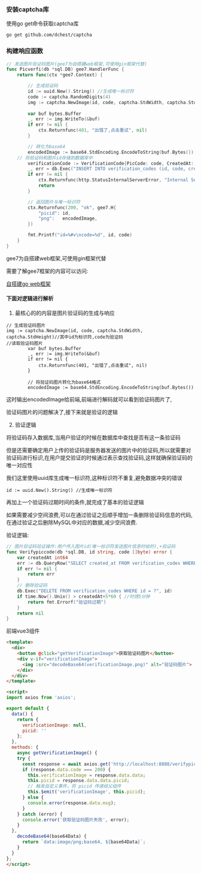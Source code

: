 ### 安装captcha库

使用go get命令获取captcha库

```
go get github.com/dchest/captcha
```

### 构建响应函数

```go
// 发送图片验证码图片(gee7为自搭建web框架,可使用gin框架代替)
func Picverfi(db *sql.DB) gee7.HandlerFunc {
	return func(ctx *gee7.Context) {

		// 生成验证码
		id := uuid.New().String() //生成唯一标识符
		code := captcha.RandomDigits(4)
		img := captcha.NewImage(id, code, captcha.StdWidth, captcha.StdHeight)
	
		var buf bytes.Buffer
		_, err := img.WriteTo(&buf)
		if err != nil {
			ctx.Returnfunc(401, "出错了,点击重试", nil)
		}

		// 转化为base64
		encodedImage := base64.StdEncoding.EncodeToString(buf.Bytes())
    // 将验证码和图片id存储到数据库中
		verificationCode := VerificationCode{PicCode: code, CreatedAt: time.Now().Unix()}
		_, err = db.Exec("INSERT INTO verification_codes (id, code, created_at) VALUES (?, ?, ?)", id, verificationCode.PicCode, verificationCode.CreatedAt)
		if err != nil {
			ctx.Returnfunc(http.StatusInternalServerError, "Internal Server Error:"+err.Error(), nil)
			return
		}

		// 返回图片与唯一标识符
		ctx.Returnfunc(200, "ok", gee7.H{
			"picid": id,
			"png":   encodedImage,
		})

		fmt.Printf("id=%#v\ncode=%d", id, code)
	}
}

```
gee7为自搭建web框架,可使用gin框架代替

需要了解gee7框架的内容可以访问:

[自搭建go web框架](http://t.csdn.cn/BGB50)

#### 下面对逻辑进行解析

1. 最核心的的内容是图片验证码的生成与响应

```
// 生成验证码图片
img := captcha.NewImage(id, code, captcha.StdWidth, captcha.StdHeight)//其中id为标识符,code为验证码
//读取验证码图片
		var buf bytes.Buffer
		_, err := img.WriteTo(&buf)
		if err != nil {
			ctx.Returnfunc(401, "出错了,点击重试", nil)
		}

		// 将验证码图片转化为base64格式
		encodedImage := base64.StdEncoding.EncodeToString(buf.Bytes())
```
这时输出encodedImage给前端,前端进行解码就可以看到验证码图片了,

验证码图片的问题解决了,接下来就是验证的逻辑

2. 验证逻辑

将验证码存入数据库,当用户验证的时候在数据库中查找是否有这一条验证码

但是还需要确定用户上传的验证码是服务器发送的图片中的验证码,所以就需要对验证码进行标识,在用户提交验证的时候通过表示查找验证码,这样就确保验证码的唯一对应性

我们这里使用uuid库生成唯一标识符,这种标识符不重复,避免数据冲突的错误
```
id := uuid.New().String() //生成唯一标识符
```

再加上一个验证码过期时间的条件,就完成了基本的验证逻辑

如果需要减少空间浪费,可以在通过验证之后顺手增加一条删除验证码信息的代码,在通过验证之后删除MySQL中对应的数据,减少空间浪费.


验证逻辑:
```go
// 图片验证码验证操作:用户传入图片id(唯一标识符发送图片信息时给的),+验证码
func Verifypiccode(db *sql.DB, id string, code []byte) error {
	var createdAt int64
	err := db.QueryRow("SELECT created_at FROM verification_codes WHERE id = ? AND code = ?", id, code).Scan(&createdAt)
	if err != nil {
		return err
	}
	// 删除验证码
	db.Exec("DELETE FROM verification_codes WHERE id = ?", id)
	if time.Now().Unix() > createdAt+5*60 { //时效5分钟
		return fmt.Errorf("验证码过期")
	}
	return nil
}

```


前端vue3组件
```html
<template>
  <div>
    <button @click="getVerificationImage">获取验证码图片</button>
    <div v-if="verificationImage">
      <img :src="decodeBase64(verificationImage.png)" alt="验证码图片">
    </div>
  </div>
</template>

<script>
import axios from 'axios';

export default {
  data() {
    return {
      verificationImage: null,
      picid: ''
    };
  },
  methods: {
    async getVerificationImage() {
    try {
      const response = await axios.get('http://localhost:8888/verifypic');
      if (response.data.code === 200) {
        this.verificationImage = response.data.data;
        this.picid = response.data.data.picid;
        // 触发自定义事件，将 picid 传递给父组件
        this.$emit('verificationImage', this.picid);
      } else {
        console.error(response.data.msg);
      }
    } catch (error) {
      console.error('获取验证码图片失败', error);
    }
  },
    decodeBase64(base64Data) {
      return `data:image/png;base64, ${base64Data}`;
    }
  }
};
</script>
```
